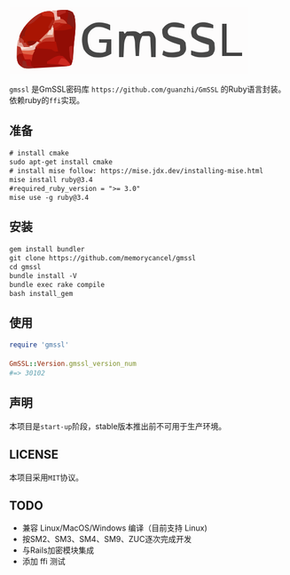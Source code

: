 ![](gmssl.svg)

`gmssl` 是GmSSL密码库 `https://github.com/guanzhi/GmSSL` 的Ruby语言封装。
依赖ruby的`ffi`实现。

## 准备

```shell
# install cmake
sudo apt-get install cmake
# install mise follow: https://mise.jdx.dev/installing-mise.html
mise install ruby@3.4
#required_ruby_version = ">= 3.0"
mise use -g ruby@3.4
```

## 安装

```shell
gem install bundler
git clone https://github.com/memorycancel/gmssl
cd gmssl
bundle install -V
bundle exec rake compile
bash install_gem
```

## 使用

```ruby
require 'gmssl'

GmSSL::Version.gmssl_version_num
#=> 30102
```

## 声明

本项目是`start-up`阶段，stable版本推出前不可用于生产环境。

## LICENSE

本项目采用`MIT`协议。

## TODO

+ 兼容 Linux/MacOS/Windows 编译（目前支持 Linux)
+ 按SM2、SM3、SM4、SM9、ZUC逐次完成开发
+ 与Rails加密模块集成
+ 添加 ffi 测试
